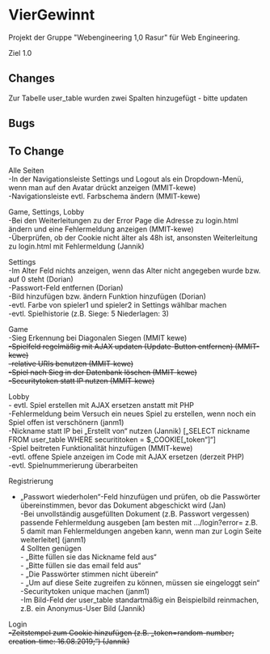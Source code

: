 # VierGewinnt

Projekt der Gruppe "Webengineering 1,0 Rasur" für Web Engineering.










Ziel 1.0



## Changes

Zur Tabelle user_table wurden zwei Spalten hinzugefügt - bitte updaten

## Bugs

## To Change
Alle Seiten <br>
-In der Navigationsleiste Settings und Logout als ein Dropdown-Menü, wenn man auf den Avatar drückt anzeigen (MMIT-kewe) <br>
-Navigationsleiste evtl. Farbschema ändern (MMIT-kewe) <br>

Game, Settings, Lobby <br>
-Bei den Weiterleitungen zu der Error Page die Adresse zu login.html ändern und eine Fehlermeldung anzeigen (MMIT-kewe) <br>
-Überprüfen, ob der Cookie nicht älter als 48h ist, ansonsten Weiterleitung zu login.html mit Fehlermeldung (Jannik) <br>

Settings <br>
-Im Alter Feld nichts anzeigen, wenn das Alter nicht angegeben wurde bzw. auf 0 steht (Dorian) <br>
	-Passwort-Feld entfernen (Dorian) <br>
	-Bild hinzufügen bzw. ändern Funktion hinzufügen (Dorian) <br>
	-evtl. Farbe von spieler1 und spieler2 in Settings wählbar machen <br>
	-evtl. Spielhistorie (z.B. Siege: 5 Niederlagen: 3) <br>

Game <br>
	-Sieg Erkennung bei Diagonalen Siegen (MMIT kewe) <br>
	~~-Spielfeld regelmäßig mit AJAX updaten (Update-Button entfernen) (MMIT-kewe) <br>
	-relative URIs benutzen (MMIT-kewe) <br>
	-Spiel nach Sieg in der Datenbank löschen (MMIT-kewe) <br>
	-Securitytoken statt IP nutzen (MMIT-kewe)~~ <br>

Lobby <br>
	- evtl. Spiel erstellen mit AJAX ersetzen anstatt mit PHP <br>
-Fehlermeldung beim Versuch ein neues Spiel zu erstellen, wenn noch ein Spiel offen ist verschönern (janm1) <br>
-Nickname statt IP bei „Erstellt von“ nutzen (Jannik) [„SELECT nickname FROM user_table WHERE securititoken = $_COOKIE[„token“]“] <br>
-Spiel beitreten Funktionalität hinzufügen (MMIT-kewe) <br>
-evtl. offene Spiele anzeigen im Code mit AJAX ersetzen (derzeit PHP) <br>
-evtl. Spielnummerierung überarbeiten <br>

Registrierung
- „Passwort wiederholen“-Feld hinzufügen und prüfen, ob die Passwörter übereinstimmen, bevor das Dokument abgeschickt wird (Jan) <br>
-Bei unvollständig ausgefüllten Dokument (z.B. Passwort vergessen) passende Fehlermeldung ausgeben [am besten mit …/login?error= z.B. 5 damit man Fehlermeldungen angeben kann, wenn man zur Login Seite weiterleitet] (janm1) <br>
	4 Sollten genügen <br>
		- „Bitte füllen sie das Nickname feld aus“ <br>
		- „Bitte füllen sie das email feld aus“ <br>
		- „Die Passwörter stimmen nicht überein“ <br>
		- „Um auf diese Seite zugreifen zu können, müssen sie eingeloggt sein“ <br>
-Securitytoken unique machen (janm1) <br>
-Im Bild-Feld der user_table standartmäßig ein Beispielbild reinmachen, z.B. ein Anonymus-User Bild (Jannik) <br>

Login <br>
~~-Zeitstempel zum Cookie hinzufügen (z.B. „token=random-number; creation-time: 16.08.2019;“) (Jannik)~~ <br>

